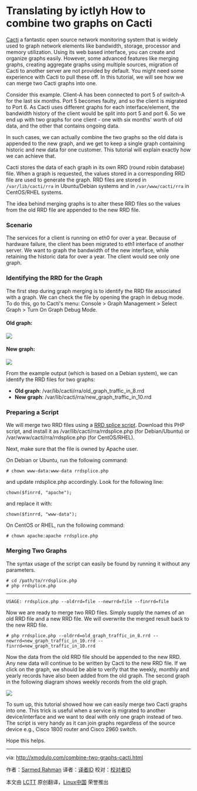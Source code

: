 Translating by ictlyh
How to combine two graphs on Cacti
================================================================================
[Cacti][1] a fantastic open source network monitoring system that is widely used to graph network elements like bandwidth, storage, processor and memory utilization. Using its web based interface, you can create and organize graphs easily. However, some advanced features like merging graphs, creating aggregate graphs using multiple sources, migration of Cacti to another server are not provided by default. You might need some experience with Cacti to pull these off. In this tutorial, we will see how we can merge two Cacti graphs into one.

Consider this example. Client-A has been connected to port 5 of switch-A for the last six months. Port 5 becomes faulty, and so the client is migrated to Port 6. As Cacti uses different graphs for each interface/element, the bandwidth history of the client would be split into port 5 and port 6. So we end up with two graphs for one client - one with six months' worth of old data, and the other that contains ongoing data.

In such cases, we can actually combine the two graphs so the old data is appended to the new graph, and we get to keep a single graph containing historic and new data for one customer. This tutorial will explain exactly how we can achieve that.

Cacti stores the data of each graph in its own RRD (round robin database) file. When a graph is requested, the values stored in a corresponding RRD file are used to generate the graph. RRD files are stored in `/var/lib/cacti/rra` in Ubuntu/Debian systems and in `/var/www/cacti/rra` in CentOS/RHEL systems.

The idea behind merging graphs is to alter these RRD files so the values from the old RRD file are appended to the new RRD file.

### Scenario ###

The services for a client is running on eth0 for over a year. Because of hardware failure, the client has been migrated to eth1 interface of another server. We want to graph the bandwidth of the new interface, while retaining the historic data for over a year. The client would see only one graph.

### Identifying the RRD for the Graph ###

The first step during graph merging is to identify the RRD file associated with a graph. We can check the file by opening the graph in debug mode. To do this, go to Cacti's menu: Console > Graph Management > Select Graph > Turn On Graph Debug Mode.

#### Old graph: ####

![](https://farm4.staticflickr.com/3853/18795518096_f50a78d082_c.jpg)

#### New graph: ####

![](https://farm4.staticflickr.com/3674/18634036918_5c4118c4b9_c.jpg)

From the example output (which is based on a Debian system), we can identify the RRD files for two graphs:

- **Old graph**: /var/lib/cacti/rra/old_graph_traffic_in_8.rrd
- **New graph**: /var/lib/cacti/rra/new_graph_traffic_in_10.rrd 

### Preparing a Script ###

We will merge two RRD files using a [RRD splice script][2]. Download this PHP script, and install it as /var/lib/cacti/rra/rrdsplice.php (for Debian/Ubuntu) or /var/www/cacti/rra/rrdsplice.php (for CentOS/RHEL).

Next, make sure that the file is owned by Apache user.

On Debian or Ubuntu, run the following command:

    # chown www-data:www-data rrdsplice.php

and update rrdsplice.php accordingly. Look for the following line:

    chown($finrrd, "apache");

and replace it with:

    chown($finrrd, "www-data");

On CentOS or RHEL, run the following command:

    # chown apache:apache rrdsplice.php

### Merging Two Graphs ###

The syntax usage of the script can easily be found by running it without any parameters.

    # cd /path/to/rrdsplice.php
    # php rrdsplice.php 

----------

    USAGE: rrdsplice.php --oldrrd=file --newrrd=file --finrrd=file

Now we are ready to merge two RRD files. Simply supply the names of an old RRD file and a new RRD file. We will overwrite the merged result back to the new RRD file.

    # php rrdsplice.php --oldrrd=old_graph_traffic_in_8.rrd --newrrd=new_graph_traffic_in_10.rrd --finrrd=new_graph_traffic_in_10.rrd 

Now the data from the old RRD file should be appended to the new RRD. Any new data will continue to be written by Cacti to the new RRD file. If we click on the graph, we should be able to verify that the weekly, monthly and yearly records have also been added from the old graph. The second graph in the following diagram shows weekly records from the old graph.

![](https://farm6.staticflickr.com/5493/18821787015_6730164068_b.jpg)

To sum up, this tutorial showed how we can easily merge two Cacti graphs into one. This trick is useful when a service is migrated to another device/interface and we want to deal with only one graph instead of two. The script is very handy as it can join graphs regardless of the source device e.g., Cisco 1800 router and Cisco 2960 switch.

Hope this helps.

--------------------------------------------------------------------------------

via: http://xmodulo.com/combine-two-graphs-cacti.html

作者：[Sarmed Rahman][a]
译者：[译者ID](https://github.com/译者ID)
校对：[校对者ID](https://github.com/校对者ID)

本文由 [LCTT](https://github.com/LCTT/TranslateProject) 原创翻译，[Linux中国](https://linux.cn/) 荣誉推出

[a]:http://xmodulo.com/author/sarmed
[1]:http://xmodulo.com/install-configure-cacti-linux.html
[2]:http://svn.cacti.net/viewvc/developers/thewitness/rrdsplice/rrdsplice.php